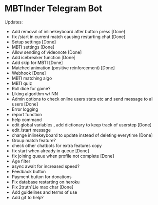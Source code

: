 # MBTInder Telegram Bot



Updates:
  
  - Add removal of inlinekeyboard after button press [Done]
  - fix /start in current match causing restarting chat [Done]
  - Setup settings [Done]
  - MBTI settings [Done]
  - Allow sending of videonote [Done]
  - Add icebreaker function [Done]
  - Add skip for MBTI [Done]
  - Matched animation (positive reinforcement) [Done]
  - Webhook [Done]
  - MBTI matching algo 
  - MBTI quiz 
  - Roll dice for game?
  - Liking algorithm w/ NN
  - Admin options to check online users stats etc and send message to all users [Done]
  - Error logging
  - report function
  - help command 
  - edit global variables , add dictionary to keep track of userstep [Done]
  - edit /start message
  - change inlinekeyboard to update instead of deleting everytime [Done]
  - Group match feature?
  - check other chatbots for extra features copy
  - fix start when already in queue [Done]
  - fix joining queue when profile not complete [Done]
  - Age filter
  - async await for increased speed?
  - Feedback button
  - Payment button for donations
  - Fix database restarting on heroku 
  - Fix 2truth1Lie max char [Done]
  - Add guidelines and terms of use
  - Add gif to help?


